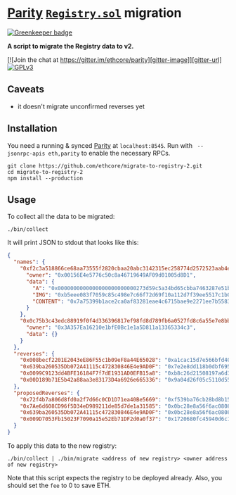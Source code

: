 # [Parity](https://ethcore.io/parity.html) [`Registry.sol`](https://github.com/ethcore/contracts/blob/b6f982b8ac5d47fe5d37f8bc6714f3e6149d8a50/Registry.sol) migration

[![Greenkeeper badge](https://badges.greenkeeper.io/ethcore/migrate-to-registry-2.svg)](https://greenkeeper.io/)

**A script to migrate the Registry data to v2.**

[![Join the chat at https://gitter.im/ethcore/parity][gitter-image]][gitter-url] [![GPLv3][license-image]][license-url]

[gitter-image]: https://badges.gitter.im/Join%20Chat.svg
[gitter-url]: https://gitter.im/ethcore/parity
[license-image]: https://img.shields.io/badge/license-GPL%20v3-green.svg
[license-url]: https://www.gnu.org/licenses/gpl-3.0.en.html

## Caveats

- it doesn't migrate unconfirmed reverses yet

## Installation

You need a running & synced [Parity](https://ethcore.io/parity.html) at `localhost:8545`. Run with ` --jsonrpc-apis eth,parity` to enable the necessary RPCs.

```shell
git clone https://github.com/ethcore/migrate-to-registry-2.git
cd migrate-to-registry-2
npm install --production
```

## Usage

To collect all the data to be migrated:

```shell
./bin/collect
```

It will print JSON to stdout that looks like this:

```json
{
  "names": {
    "0xf2c3a518866ce68aa73555f2820cbaa20abc3142315ec258774d2572523aab4e": {
      "owner": "0x00156E4e5776c50c8a46719649AF09d01005d8D1",
      "data": {
        "A": "0x0000000000000000000000000273d59c5a34bd65cbba7463287e51b27a4680f5",
        "IMG": "0xb5eee083f7059c85c498e7c66f72d69f10a112d7f39ee5517c1b0b83e8032ee4",
        "CONTENT": "0x7a75399b1ace2ca0af83281eae4c6715bae9e2271ee7b558350d9ae06a5e4918"
      }
    },
    "0x0c75b3c43edc88919f0f4d336396817ef98fd8d789fb6a0527fd8c6a55e7e8bb": {
      "owner": "0x3A357Ea16210e1bfE0Bc1e1a5D811a13365334c3",
      "data": {}
    }
  },
  "reverses": {
    "0x008becf2201E2043eE86F55c1b09eF8a44E65028": "0xa1cac15d7e566bfd40a0d4454b5225c6c70892c26b5b82fdae2ff34ec581abd1",
    "0x639ba260535Db072A41115c472830846E4e9AD0F": "0x7e2e8dd118b0dbf6959def7dcc30f934860a9ac856004e19dbbfe46e5a4b4ba8",
    "0x0099C9123dd4BFE16184F7f7dE1931AD0EFB15a8": "0xb8c26d21508197a6d388fdc1a00f53c29d3cb254f741e085e2ad383c0cc51878",
    "0x00D189b71E5b42a88aa3e83173D4a6926e665336": "0x9a04d26f05c5110d55a24197765800853481cbc4f4be7bd4667662ac9f50b279"
  },
  "proposedReverses": {
    "0x72f4b7a806d8fd0a2f7d66c0CD1D71ea40Be5669": "0xf539ba76cb28bd8b154e5e1e046c11cc09c5a4831299ea08e5a04ce250df879f",
    "0x7Ae6d608CD96f5D34eD989211de85d7de1a31585": "0x0bc28e8a56f6ac080821132c5c7b44d4c9adc545974a554141622956bb261926",
    "0x639ba260535Db072A41115c472830846E4e9AD0F": "0x0bc28e8a56f6ac080821132c5c7b44d4c9adc545974a554141622956bb261926",
    "0x009D7053Fb15023F7090a15e52Eb71DF2d0a0f37": "0x1720680fc45940d6c1892e83e6b916986d068fc83e59caec592238237bd80410"
  }
}
```

To apply this data to the new registry:

```shell
./bin/collect | ./bin/migrate <address of new registry> <owner address of new registry>
```

Note that this script expects the registry to be deployed already. Also, you should set the `fee` to 0 to save ETH.
